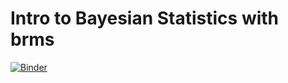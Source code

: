 # Intro to Bayesian Statistics with brms

[![Binder](https://mybinder.org/badge_logo.svg)](https://mybinder.org/v2/gh/akuelz/ResBaz2022brms/HEAD?urlpath=%2Frstudio)

